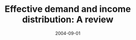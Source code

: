 ---
title: "Effective demand and income distribution: A review"
authors:
- admin
date: "2004-09-01"
doi: "10.1177/097226612004020"

# Publication name and optional abbreviated publication name.
publication: "Review of Development and Change, 9(2), 151–161"
publication_short: ""

Params:
  link: "https://journals.sagepub.com/doi/10.1177/0972266120040202"

# Publication type.
# Accepts a single type but formatted as a YAML list (for Hugo requirements).
# Enter a publication type from the CSL standard.
publication_types: ["article-journal"]



# links:
# - name: ""
#   url: ""
# url_pdf: http://arxiv.org/pdf/1512.04133v1
# url_code: 'https://github.com/HugoBlox/hugo-blox-builder'
# url_dataset: ''
# url_poster: ''
# url_project: ''
# url_slides: ''
# url_source: ''
# url_video: ''

draft: false
---